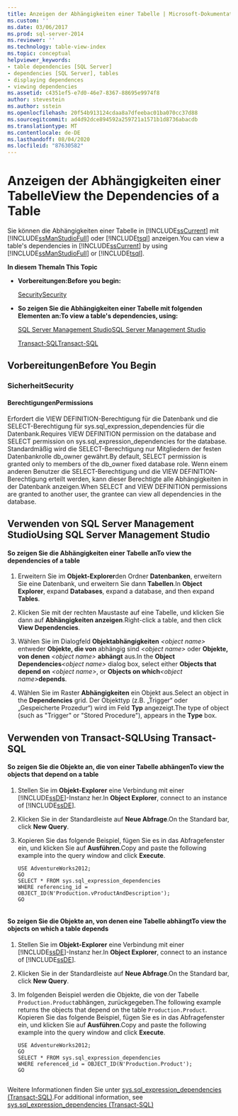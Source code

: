 ```yaml
---
title: Anzeigen der Abhängigkeiten einer Tabelle | Microsoft-Dokumentation
ms.custom: ''
ms.date: 03/06/2017
ms.prod: sql-server-2014
ms.reviewer: ''
ms.technology: table-view-index
ms.topic: conceptual
helpviewer_keywords:
- table dependencies [SQL Server]
- dependencies [SQL Server], tables
- displaying dependences
- viewing dependencies
ms.assetid: c4351ef5-e7d0-46e7-8367-88695e9974f8
author: stevestein
ms.author: sstein
ms.openlocfilehash: 20f54b913124cdaa8a7dfeebac01ba070cc37d88
ms.sourcegitcommit: ad4d92dce894592a259721a1571b1d8736abacdb
ms.translationtype: MT
ms.contentlocale: de-DE
ms.lasthandoff: 08/04/2020
ms.locfileid: "87630582"
---
```

# <a name="view-the-dependencies-of-a-table"></a><span data-ttu-id="c6e86-102">Anzeigen der Abhängigkeiten einer Tabelle</span><span class="sxs-lookup"><span data-stu-id="c6e86-102">View the Dependencies of a Table</span></span>
  <span data-ttu-id="c6e86-103">Sie können die Abhängigkeiten einer Tabelle in [!INCLUDE[ssCurrent](../../includes/sscurrent-md.md)] mit [!INCLUDE[ssManStudioFull](../../includes/ssmanstudiofull-md.md)] oder [!INCLUDE[tsql](../../includes/tsql-md.md)] anzeigen.</span><span class="sxs-lookup"><span data-stu-id="c6e86-103">You can view a table's dependencies in [!INCLUDE[ssCurrent](../../includes/sscurrent-md.md)] by using [!INCLUDE[ssManStudioFull](../../includes/ssmanstudiofull-md.md)] or [!INCLUDE[tsql](../../includes/tsql-md.md)].</span></span>  
  
 <span data-ttu-id="c6e86-104">**In diesem Thema**</span><span class="sxs-lookup"><span data-stu-id="c6e86-104">**In This Topic**</span></span>  
  
-   <span data-ttu-id="c6e86-105">**Vorbereitungen:**</span><span class="sxs-lookup"><span data-stu-id="c6e86-105">**Before you begin:**</span></span>  
  
     [<span data-ttu-id="c6e86-106">Security</span><span class="sxs-lookup"><span data-stu-id="c6e86-106">Security</span></span>](#Security)  
  
-   <span data-ttu-id="c6e86-107">**So zeigen Sie die Abhängigkeiten einer Tabelle mit folgenden Elementen an:**</span><span class="sxs-lookup"><span data-stu-id="c6e86-107">**To view a table's dependencies, using:**</span></span>  
  
     [<span data-ttu-id="c6e86-108">SQL Server Management Studio</span><span class="sxs-lookup"><span data-stu-id="c6e86-108">SQL Server Management Studio</span></span>](#SSMSProcedure)  
  
     [<span data-ttu-id="c6e86-109">Transact-SQL</span><span class="sxs-lookup"><span data-stu-id="c6e86-109">Transact-SQL</span></span>](#TsqlProcedure)  
  
##  <a name="before-you-begin"></a><a name="BeforeYouBegin"></a> <span data-ttu-id="c6e86-110">Vorbereitungen</span><span class="sxs-lookup"><span data-stu-id="c6e86-110">Before You Begin</span></span>  
  
###  <a name="security"></a><a name="Security"></a> <span data-ttu-id="c6e86-111">Sicherheit</span><span class="sxs-lookup"><span data-stu-id="c6e86-111">Security</span></span>  
  
####  <a name="permissions"></a><a name="Permissions"></a> <span data-ttu-id="c6e86-112">Berechtigungen</span><span class="sxs-lookup"><span data-stu-id="c6e86-112">Permissions</span></span>  
 <span data-ttu-id="c6e86-113">Erfordert die VIEW DEFINITION-Berechtigung für die Datenbank und die SELECT-Berechtigung für sys.sql_expression_dependencies für die Datenbank.</span><span class="sxs-lookup"><span data-stu-id="c6e86-113">Requires VIEW DEFINITION permission on the database and SELECT permission on sys.sql_expression_dependencies for the database.</span></span> <span data-ttu-id="c6e86-114">Standardmäßig wird die SELECT-Berechtigung nur Mitgliedern der festen Datenbankrolle db_owner gewährt.</span><span class="sxs-lookup"><span data-stu-id="c6e86-114">By default, SELECT permission is granted only to members of the db_owner fixed database role.</span></span> <span data-ttu-id="c6e86-115">Wenn einem anderen Benutzer die SELECT-Berechtigung und die VIEW DEFINITION-Berechtigung erteilt werden, kann dieser Berechtigte alle Abhängigkeiten in der Datenbank anzeigen.</span><span class="sxs-lookup"><span data-stu-id="c6e86-115">When SELECT and VIEW DEFINITION permissions are granted to another user, the grantee can view all dependencies in the database.</span></span>  
  
##  <a name="using-sql-server-management-studio"></a><a name="SSMSProcedure"></a> <span data-ttu-id="c6e86-116">Verwenden von SQL Server Management Studio</span><span class="sxs-lookup"><span data-stu-id="c6e86-116">Using SQL Server Management Studio</span></span>  
  
#### <a name="to-view-the-dependencies-of-a-table"></a><span data-ttu-id="c6e86-117">So zeigen Sie die Abhängigkeiten einer Tabelle an</span><span class="sxs-lookup"><span data-stu-id="c6e86-117">To view the dependencies of a table</span></span>  
  
1.  <span data-ttu-id="c6e86-118">Erweitern Sie im **Objekt-Explorer**den Ordner **Datenbanken**, erweitern Sie eine Datenbank, und erweitern Sie dann **Tabellen**.</span><span class="sxs-lookup"><span data-stu-id="c6e86-118">In **Object Explorer**, expand **Databases**, expand a database, and then expand **Tables**.</span></span>  
  
2.  <span data-ttu-id="c6e86-119">Klicken Sie mit der rechten Maustaste auf eine Tabelle, und klicken Sie dann auf **Abhängigkeiten anzeigen**.</span><span class="sxs-lookup"><span data-stu-id="c6e86-119">Right-click a table, and then click **View Dependencies**.</span></span>  
  
3.  <span data-ttu-id="c6e86-120">Wählen Sie im Dialogfeld **Objektabhängigkeiten** _\<object name>_ entweder **Objekte, die von**  abhängig sind _\<object name>_ oder **Objekte, von denen** _\<object name>_ **abhängt** aus.</span><span class="sxs-lookup"><span data-stu-id="c6e86-120">In the **Object Dependencies**_\<object name>_ dialog box, select either **Objects that depend on** _\<object name>_, or **Objects on which**_\<object name>_**depends**.</span></span>  
  
4.  <span data-ttu-id="c6e86-121">Wählen Sie im Raster **Abhängigkeiten** ein Objekt aus.</span><span class="sxs-lookup"><span data-stu-id="c6e86-121">Select an object in the **Dependencies** grid.</span></span> <span data-ttu-id="c6e86-122">Der Objekttyp (z.B. „Trigger“ oder „Gespeicherte Prozedur“) wird im Feld **Typ** angezeigt.</span><span class="sxs-lookup"><span data-stu-id="c6e86-122">The type of object (such as "Trigger" or "Stored Procedure"), appears in the **Type** box.</span></span>  
  
##  <a name="using-transact-sql"></a><a name="TsqlProcedure"></a> <span data-ttu-id="c6e86-123">Verwenden von Transact-SQL</span><span class="sxs-lookup"><span data-stu-id="c6e86-123">Using Transact-SQL</span></span>  
  
#### <a name="to-view-the-objects-that-depend-on-a-table"></a><span data-ttu-id="c6e86-124">So zeigen Sie die Objekte an, die von einer Tabelle abhängen</span><span class="sxs-lookup"><span data-stu-id="c6e86-124">To view the objects that depend on a table</span></span>  
  
1.  <span data-ttu-id="c6e86-125">Stellen Sie im **Objekt-Explorer** eine Verbindung mit einer [!INCLUDE[ssDE](../../includes/ssde-md.md)]-Instanz her.</span><span class="sxs-lookup"><span data-stu-id="c6e86-125">In **Object Explorer**, connect to an instance of [!INCLUDE[ssDE](../../includes/ssde-md.md)].</span></span>  
  
2.  <span data-ttu-id="c6e86-126">Klicken Sie in der Standardleiste auf **Neue Abfrage**.</span><span class="sxs-lookup"><span data-stu-id="c6e86-126">On the Standard bar, click **New Query**.</span></span>  
  
3.  <span data-ttu-id="c6e86-127">Kopieren Sie das folgende Beispiel, fügen Sie es in das Abfragefenster ein, und klicken Sie auf **Ausführen**.</span><span class="sxs-lookup"><span data-stu-id="c6e86-127">Copy and paste the following example into the query window and click **Execute**.</span></span>  
  
    ```  
    USE AdventureWorks2012;  
    GO  
    SELECT * FROM sys.sql_expression_dependencies  
    WHERE referencing_id = OBJECT_ID(N'Production.vProductAndDescription');   
    GO  
  
    ```  
  
#### <a name="to-view-the-objects-on-which-a-table-depends"></a><span data-ttu-id="c6e86-128">So zeigen Sie die Objekte an, von denen eine Tabelle abhängt</span><span class="sxs-lookup"><span data-stu-id="c6e86-128">To view the objects on which a table depends</span></span>  
  
1.  <span data-ttu-id="c6e86-129">Stellen Sie im **Objekt-Explorer** eine Verbindung mit einer [!INCLUDE[ssDE](../../includes/ssde-md.md)]-Instanz her.</span><span class="sxs-lookup"><span data-stu-id="c6e86-129">In **Object Explorer**, connect to an instance of [!INCLUDE[ssDE](../../includes/ssde-md.md)].</span></span>  
  
2.  <span data-ttu-id="c6e86-130">Klicken Sie in der Standardleiste auf **Neue Abfrage**.</span><span class="sxs-lookup"><span data-stu-id="c6e86-130">On the Standard bar, click **New Query**.</span></span>  
  
3.  <span data-ttu-id="c6e86-131">Im folgenden Beispiel werden die Objekte, die von der Tabelle `Production.Product`abhängen, zurückgegeben.</span><span class="sxs-lookup"><span data-stu-id="c6e86-131">The following example returns the objects that depend on the table `Production.Product`.</span></span> <span data-ttu-id="c6e86-132">Kopieren Sie das folgende Beispiel, fügen Sie es in das Abfragefenster ein, und klicken Sie auf **Ausführen**.</span><span class="sxs-lookup"><span data-stu-id="c6e86-132">Copy and paste the following example into the query window and click **Execute**.</span></span>  
  
    ```  
    USE AdventureWorks2012;   
    GO  
    SELECT * FROM sys.sql_expression_dependencies  
    WHERE referenced_id = OBJECT_ID(N'Production.Product');   
    GO  
  
    ```  
  
 <span data-ttu-id="c6e86-133">Weitere Informationen finden Sie unter [sys.sql_expression_dependencies &#40;Transact-SQL&#41;](/sql/relational-databases/system-catalog-views/sys-sql-expression-dependencies-transact-sql).</span><span class="sxs-lookup"><span data-stu-id="c6e86-133">For additional information, see [sys.sql_expression_dependencies &#40;Transact-SQL&#41;](/sql/relational-databases/system-catalog-views/sys-sql-expression-dependencies-transact-sql)</span></span>  
  
  
